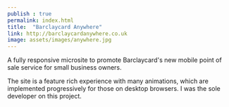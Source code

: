 ```yaml
---
publish : true
permalink: index.html
title:  "Barclaycard Anywhere"
link: http://barclaycardanywhere.co.uk
image: assets/images/anywhere.jpg
---
```


A fully responsive microsite to promote Barclaycard's new mobile point of sale service for small business owners.

The site is a feature rich experience with many animations, which are implemented progressively for those on desktop browsers. I was the sole developer on this project.